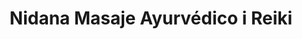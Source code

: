 ---
title: "Nidana Masaje Ayurvédico i Reiki"
url: /llivia/nidana-masaje-ayurvedico-i-reiki/
shop: Massage
---